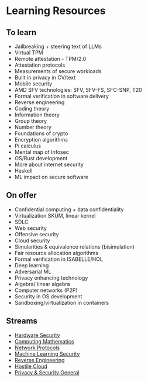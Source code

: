 # Learning Resources

## To learn

- Jailbreaking + steering text of LLMs
- Virtual TPM
- Remote attestation - TPM/2.0
- Attestation protocols
- Measurements of secure workloads
- Built in privacy in CV/text
- Mobile security
- AMD SFV technologies: SFV, SFV-FS, SFC-SNP, T20
- Formal verification in software delivery
- Reverse engineering
- Coding theory
- Information theory
- Group theory
- Number theory
- Foundations of crypto
- Encryption algorithms
- Pi calculus
- Mental map of Infosec
- OS/Rust development
- More about internet security
- Haskell
- ML impact on secure software


## On offer

- Confidential computing + data confidentiality
- Virtualization SKUM, linear kernel
- SDLC
- Web security
- Offensive security
- Cloud security
- Simularities & equivalence relations (bisimulation)
- Fair resource allocation algorithms
- Formal verification in ISABELLE/HOL
- Deep learning
- Adversarial ML
- Privacy enhancing technology
- Algebra/ linear algebra
- Computer networks (P2P)
- Security in OS development
- Sandboxing/virtualization in containers

## Streams

- [Hardware Security](streams/hardware.md)
- [Computing Mathematics](streams/computing-math.md)
- [Network Protocols](streams/network-protocols.md)
- [Machine Learning Security](streams/ml-security.md)
- [Reverse Engineering](streams/reverse-engineering.md)
- [Hostile Cloud](streams/hostile-cloud.md)
- [Privacy & Security General](streams/privacy-security-general.md)